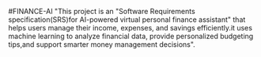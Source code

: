#FINANCE-AI
"This project is an "Software Requirements specification(SRS)for AI-powered virtual personal finance assistant" that helps users manage their income, expenses, and savings efficiently.it uses machine learning to analyze financial data, provide personalized budgeting tips,and support smarter money management decisions".
